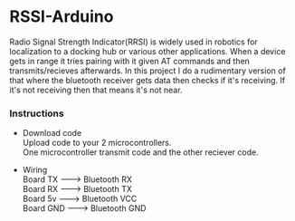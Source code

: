 # RSSI-Arduino
Radio Signal Strength Indicator(RRSI) is widely used in robotics for localization to a docking hub or various other applications.  When a device gets in range it tries pairing with it given AT commands and then transmits/recieves afterwards.  In this project I do a rudimentary version of that where the bluetooth receiver gets data then checks if it's receiving.  If it's not receiving then that means it's not near.   


### Instructions

- Download code <br />
  Upload code to your 2 microcontrollers. <br /> 
  One microcontroller transmit code and the other reciever code. <br />

- Wiring <br />
  Board TX  ---> Bluetooth RX <br />
  Board RX  ---> Bluetooth TX <br />
  Board 5v  ---> Bluetooth VCC <br />
  Board GND ---> Bluetooth GND <br />
